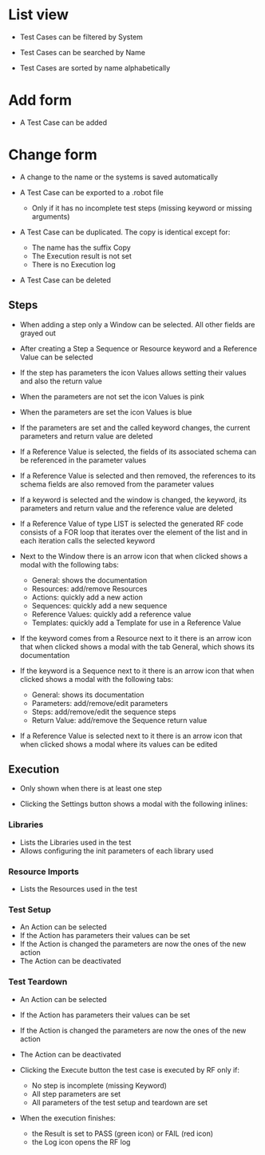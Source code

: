# List view

- Test Cases can be filtered by System

- Test Cases can be searched by Name

- Test Cases are sorted by name alphabetically


# Add form

- A Test Case can be added


# Change form

- A change to the name or the systems is saved automatically

- A Test Case can be exported to a .robot file
    - Only if it has no incomplete test steps (missing keyword or missing arguments)

- A Test Case can be duplicated. The copy is identical except for:
    - The name has the suffix Copy
    - The Execution result is not set
    - There is no Execution log

- A Test Case can be deleted

## Steps

- When adding a step only a Window can be selected. All other fields are grayed out

- After creating a Step a Sequence or Resource keyword and a Reference Value can be selected

- If the step has parameters the icon Values allows setting their values and also the return value

- When the parameters are not set the icon Values is pink

- When the parameters are set the icon Values is blue

- If the parameters are set and the called keyword changes, the current parameters and return value are deleted

- If a Reference Value is selected, the fields of its associated schema can be referenced in the parameter values

- If a Reference Value is selected and then removed, the references to its schema fields are also removed from the parameter values

- If a keyword is selected and the window is changed, the keyword, its parameters and return value and the reference value are deleted

- If a Reference Value of type LIST is selected the generated RF code consists of a FOR loop that iterates over the element of the list and in each iteration calls the selected keyword

- Next to the Window there is an arrow icon that when clicked shows a modal with the following tabs:
    - General: shows the documentation
    - Resources: add/remove Resources
    - Actions: quickly add a new action
    - Sequences: quickly add a new sequence
    - Reference Values: quickly add a reference value
    - Templates: quickly add a Template for use in a Reference Value

- If the keyword comes from a Resource next to it there is an arrow icon that when clicked shows a modal with the tab General, which shows its documentation

- If the keyword is a Sequence next to it there is an arrow icon that when clicked shows a modal with the following tabs:
    - General: shows its documentation
    - Parameters: add/remove/edit parameters
    - Steps: add/remove/edit the sequence steps
    - Return Value: add/remove the Sequence return value

- If a Reference Value is selected next to it there is an arrow icon that when clicked shows a modal where its values can be edited


## Execution

- Only shown when there is at least one step

- Clicking the Settings button shows a modal with the following inlines:


### Libraries

- Lists the Libraries used in the test
- Allows configuring the init parameters of each library used


### Resource Imports

- Lists the Resources used in the test


### Test Setup

- An Action can be selected
- If the Action has parameters their values can be set
- If the Action is changed the parameters are now the ones of the new action
- The Action can be deactivated


### Test Teardown

- An Action can be selected
- If the Action has parameters their values can be set
- If the Action is changed the parameters are now the ones of the new action
- The Action can be deactivated


- Clicking the Execute button the test case is executed by RF only if:
    - No step is incomplete (missing Keyword)
    - All step parameters are set
    - All parameters of the test setup and teardown are set

- When the execution finishes:
    - the Result is set to PASS (green icon) or FAIL (red icon)
    - the Log icon opens the RF log
